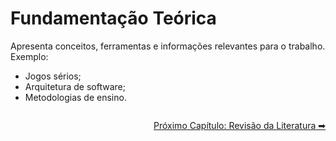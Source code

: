 #  Fundamentação Teórica

Apresenta conceitos, ferramentas e informações relevantes para o trabalho. Exemplo: 

* Jogos sérios;
* Arquitetura de software;
* Metodologias de ensino.

<div style="display:flex; justify-content:flex-end; margin-top: 2em;">
  <a class="md-button md-button--primary" href="/estrutura/revisao_literatura_trabalhos_relacionados">
    Próximo Capítulo: Revisão da Literatura ➡
  </a>
</div>